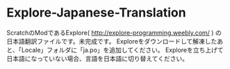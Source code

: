# Explore-Japanese-Translation
ScratchのModであるExplore( http://explore-programming.weebly.com/ ) の日本語翻訳ファイルです。未完成です。
Exploreをダウンロードして解凍したあと、「Locale」フォルダに「ja.po」を追加してください。
Exploreを立ち上げて日本語になっていない場合、言語を日本語に切り替えてください。
